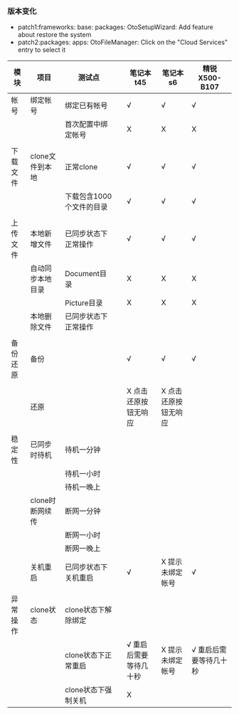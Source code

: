 ### 版本变化
- patch1:frameworks: base: packages: OtoSetupWizard: Add feature about restore the system
- patch2:packages: apps: OtoFileManager: Click on the "Cloud Services" entry to select it

|模块|项目|测试点||笔记本t45|笔记本s6|精锐X500-B107|
|-----|-----|-----|-----|-----|-----|-----|
|帐号|绑定帐号|绑定已有帐号||√|√|√|
|||首次配置中绑定帐号||X|X|X|
|||||||||
|下载文件|clone文件到本地|正常clone||√|√|√|
|||下载包含1000个文件的目录||√|√|√|
|||||||||
|上传文件|本地新增文件|已同步状态下正常操作||√|√|√|
||自动同步本地目录|Document目录||X|X|X|
|||Picture目录||X|X|X|
||本地删除文件|已同步状态下正常操作|||||
|||||||||
|备份还原|备份|||√|√|√|
||||||||
||还原|||X 点击还原按钮无响应|X 点击还原按钮无响应||
|||||||||
|稳定性|已同步时待机|待机一分钟|||||
|||待机一小时|||||
|||待机一晚上|||||
||clone时断网续传|断网一分钟|||||
|||断网一小时|||||
|||断网一晚上|||||
||关机重启|已同步状态下关机重启||√|X 提示未绑定帐号|√|
|||||||||
|异常操作|clone状态|clone状态下解除绑定|||||
|||clone状态下正常重启||√ 重启后需要等待几十秒|X 提示未绑定帐号|√ 重启后需要等待几十秒|
|||clone状态下强制关机||X|||
